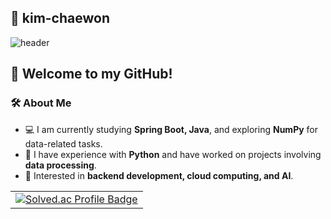## 👋 kim-chaewon

![header](https://capsule-render.vercel.app/api?type=waving&color=auto&height=200&section=header&text=Hello!%20I'am%20Chaewon&fontSize=50)

## 👋 Welcome to my GitHub!

### 🛠 About Me  
- 💻 I am currently studying **Spring Boot, Java**, and exploring **NumPy** for data-related tasks.  
- 🐍 I have experience with **Python** and have worked on projects involving **data processing**.  
- 🚀 Interested in **backend development, cloud computing, and AI**.  


<table>
  <tr>
    <td align="center">
      <a href="https://solved.ac/rud15dns">
        <img src="http://mazassumnida.wtf/api/generate_badge?boj=rud15dns" alt="Solved.ac Profile Badge"/>
      </a>
    </td>
<!--     <td align="center">
      <img src="http://mazandi.herokuapp.com/api?handle=rud15dns&theme=warm" alt="Mazandi Heatmap"/>
    </td> -->
  </tr>
</table>

<!--
**rud15dns/rud15dns** is a ✨ _special_ ✨ repository because its `README.md` (this file) appears on your GitHub profile.

Here are some ideas to get you started:

- 🔭 I’m currently working on ...
- 🌱 I’m currently learning ...
- 👯 I’m looking to collaborate on ...
- 🤔 I’m looking for help with ...
- 💬 Ask me about ...
- 📫 How to reach me: ...
- 😄 Pronouns: ...
- ⚡ Fun fact: ...
-->
